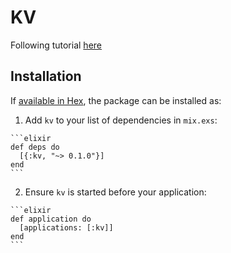 # KV

Following tutorial
[here](http://elixir-lang.org/getting-started/mix-otp/introduction-to-mix.html)

## Installation

If [available in Hex](https://hex.pm/docs/publish), the package can be installed as:

  1. Add `kv` to your list of dependencies in `mix.exs`:

    ```elixir
    def deps do
      [{:kv, "~> 0.1.0"}]
    end
    ```

  2. Ensure `kv` is started before your application:

    ```elixir
    def application do
      [applications: [:kv]]
    end
    ```

